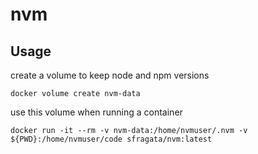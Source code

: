 # nvm

## Usage

create a volume to keep node and npm versions
```
docker volume create nvm-data
```

use this volume when running a container

```
docker run -it --rm -v nvm-data:/home/nvmuser/.nvm -v ${PWD}:/home/nvmuser/code sfragata/nvm:latest
```
